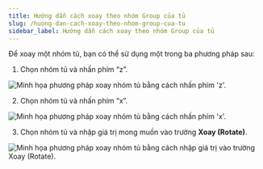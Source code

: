 ```yaml
---
title: Hướng dẫn cách xoay theo nhóm Group của tủ
slug: /huong-dan-cach-xoay-theo-nhom-group-cua-tu
sidebar_label: Hướng dẫn cách xoay theo nhóm Group của tủ
---
```


Để xoay một nhóm tủ, bạn có thể sử dụng một trong ba phương pháp sau:

1. Chọn nhóm tủ và nhấn phím “z”.

![Minh họa phương pháp xoay nhóm tủ bằng cách nhấn phím 'z'.](https://storage.googleapis.com/jegavn_kb/image_jegavn/317.1.jpg)

2. Chọn nhóm tủ và nhấn phím “x”.

![Minh họa phương pháp xoay nhóm tủ bằng cách nhấn phím 'x'.](https://storage.googleapis.com/jegavn_kb/image_jegavn/317.2.jpg)

3. Chọn nhóm tủ và nhập giá trị mong muốn vào trường **Xoay (Rotate)**.

![Minh họa phương pháp xoay nhóm tủ bằng cách nhập giá trị vào trường Xoay (Rotate).](https://storage.googleapis.com/jegavn_kb/image_jegavn/317.3.jpg)